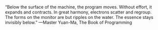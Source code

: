 “Below the surface of the machine, the program moves. Without
effort, it expands and contracts. In great harmony, electrons scatter
and regroup. The forms on the monitor are but ripples on the water.
The essence stays invisibly below.”
—Master Yuan-Ma, The Book of Programming
